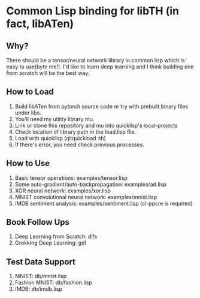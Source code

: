 # Common Lisp binding for libTH (in fact, libATen)

## Why?
  There should be a tensor/neural network library in common lisp which is easy to use(byte me!).
  I'd like to learn deep learning and I think building one from scratch will be the best way.

## How to Load
  1. Build libATen from pytorch source code or try with prebuilt binary files under libs.
  2. You'll need my utility library mu.
  3. Link or clone this repository and mu into quicklisp's local-projects
  4. Check location of library path in the load.lisp file.
  5. Load with quicklisp (ql:quickload :th)
  6. If there's error, you need check previous processes.

## How to Use
  1. Basic tensor operations: examples/tensor.lisp
  2. Some auto-gradient/auto-backpropagation: examples/ad.lisp
  3. XOR neural network: examples/xor.lisp
  4. MNIST convolutional neural network: examples/mnist.lisp
  5. IMDB sentiment analysis: examples/sentiment.lisp (cl-ppcre is required)

## Book Follow Ups
  1. Deep Learning from Scratch: dlfs
  2. Grokking Deep Learning: gdl

## Test Data Support
  1. MNIST: db/mnist.lisp
  2. Fashion MNIST: db/fashion.lisp
  3. IMDB: db/imdb.lisp
